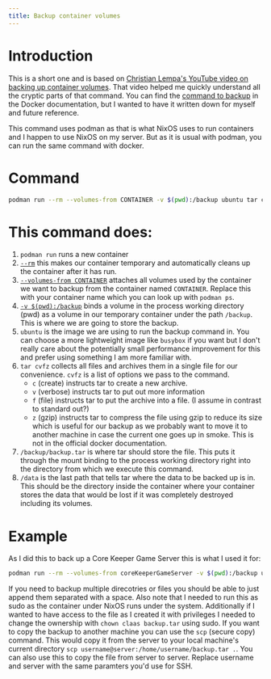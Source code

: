 ```yaml
---
title: Backup container volumes
---
```


# Introduction

This is a short one and is based on [Christian Lempa's YouTube video on backing up container volumes](https://youtu.be/ZEy8iFbgbPA). That video helped me quickly understand all the cryptic parts of that command. You can find the [command to backup](https://docs.docker.com/engine/storage/volumes/#back-up-restore-or-migrate-data-volumes) in the Docker documentation, but I wanted to have it written down for myself and future reference.

This command uses podman as that is what NixOS uses to run containers and I happen to use NixOS on my server. But as it is usual with podman, you can run the same command with docker.

# Command

```bash
podman run --rm --volumes-from CONTAINER -v $(pwd):/backup ubuntu tar cvfz /backup/backup.tar /data
```

# This command does:

1. `podman run` runs a new container
2. [`--rm`](https://docs.docker.com/reference/cli/docker/container/run/#rm) this makes our container temporary and automatically cleans up the container after it has run.
3. [`--volumes-from CONTAINER`](https://docs.docker.com/reference/cli/docker/container/run/#volumes-from) attaches all volumes used by the container we want to backup from the container named `CONTAINER`. Replace this with your container name which you can look up with `podman ps`.
4. [`-v $(pwd):/backup`](https://docs.docker.com/reference/cli/docker/container/run/#volume) binds a volume in the process working directory (pwd) as a volume in our temporary container under the path `/backup`. This is where we are going to store the backup.
5. `ubuntu` is the image we are using to run the backup command in. You can choose a more lightweight image like `busybox` if you want but I don't really care about the potentially small performance improvement for this and prefer using something I am more familiar with.
6. `tar cvfz` collects all files and archives them in a single file for our convenience. `cvfz` is a list of options we pass to the command.
   - `c` (create) instructs tar to create a new archive.
   - `v` (verbose) instructs tar to put out more information
   - `f` (file) instructs tar to put the archive into a file. (I assume in contrast to standard out?)
   - `z` (gzip) instructs tar to compress the file using gzip to reduce its size which is useful for our backup as we probably want to move it to another machine in case the current one goes up in smoke. This is not in the official docker documentation.
7. `/backup/backup.tar` is where tar should store the file. This puts it through the mount binding to the process working directory right into the directory from which we execute this command.
8. `/data` is the last path that tells tar where the data to be backed up is in. This should be the directory inside the container where your container stores the data that would be lost if it was completely destroyed including its volumes.

# Example

As I did this to back up a Core Keeper Game Server this is what I used it for:

```bash
podman run --rm --volumes-from coreKeeperGameServer -v $(pwd):/backup ubuntu tar cvfz /backup/backup.tar /home/steam/core-keeper-data
```

If you need to backup multiple direcotries or files you should be able to just append them separated with a space.
Also note that I needed to run this as sudo as the container under NixOS runs under the system.
Additionally if I wanted to have access to the file as I created it with privileges I needed to change the ownership with `chown claas backup.tar` using sudo.
If you want to copy the backup to another machine you can use the `scp` (secure copy) command. This would copy it from the server to your local machine's current directory `scp username@server:/home/username/backup.tar .`. You can also use this to copy the file from server to server. Replace username and server with the same paramters you'd use for SSH.
